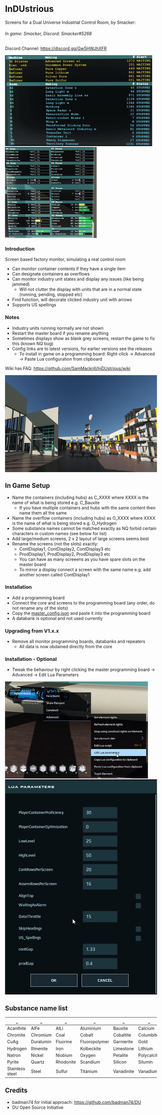 # InDUstrious
Screens for a Dual Universe Industrial Control Room, by Smacker: 
###### In game: Smacker, Discord: Smacker#5268
Discord Channel: https://discord.gg/Gw5HWJhXFR

<img src="images/mon01.png" height="300" alt="Alerts"> <img src="images/mon02.png" height="300" alt="Ores & Pures">

### Introduction
Screen based factory monitor, simulating a real control room
* Can monitor container contents if they have a single item
* Can designate containers as overflows
* Can monitor industry unit states and display any issues (like being jammed)
  * Will not clutter the display with units that are in a normal state (running, pending, stopped etc)
* Find function, will decorate clicked industry unit with arrows
* Supports US spellings

### Notes
* Industry units running normally are not shown
* Restart the master board if you rename anything
* Sometimes displays show as blank grey screens, restart the game to fix this (known NQ bug)
* Config links are to latest versions, for earlier versions see the releases
  * To install in game on a programming board: Right-click -> Advanced -> Paste Lua configuration from clipboard

Wiki has FAQ: https://github.com/SamMackrill/InDUstrious/wiki 

<img src="images/factory.png" height="320" alt="Factory">


## In Game Setup
* Name the containers (including hubs) as C_XXXX where XXXX is the name of what is being stored e.g. C_Bauxite
  * If you have multiple containers and hubs with the same content then name them all the same
* Name the overflow containers (including hubs) as O_XXXX where XXXX is the name of what is being stored e.g. O_Hydrogen
* Some substance names cannot be matched exactly as NQ forbid certain characters in custom names (see below for list)
* Add large/medium screens, 2 x 2 layout of large screens seems best
* Rename the screens (not the slots) exactly:
  * ContDisplay1, ContDisplay2, ContDisplay3 etc
  * ProdDisplay1, ProdDisplay2, ProdDisplay3 etc
  * You can have as many screeens as you have spare slots on the master board
  * To mirror a display connect a screen with the same name e.g. add another screen called ContDisplay1

### Installation
* Add a programming board
* Connect the core and screens to the programming board (any order, do not rename any of the slots)
* Copy the [master_config.json](https://raw.githubusercontent.com/SamMackrill/InDUstrious/main/displaydriver/config/master_config.json) and paste it into the programming board
* A databank is optional and not used currently

### Upgrading from V1.x.x
* Remove all monitor programming boards, databanks and repeaters
   * All data is now obdained directly from the core

### Installation - Optional
* Tweak the behaviour by right clicking the master programming board -> Advanced -> Edit Lua Parameters
<img src="images/menu.png" height="320" alt="Menu">
<img src="images/settings.png" alt="Settings">

## Substance name list

_ | _ | _ | _ | _ | _ | _ | _
-- | -- | -- | -- | -- | -- | -- | --
Acanthite | AlFe | AlLi | Aluminium | Bauxite | Calcium | Carbon | CaRefCu
Chromite | Chromium | Coal | Cobalt | Cobaltite | Columbite | Copper | Cryolite
CuAg | Duralumin | Fluorine | Fluoropolymer | Garnierite | Gold | GoldNuggets | Hematite
Hydrogen | Illmenite | Iron | Kolbeckite | Limestone | Lithium | Malachite | Manganese
Natron | Nickel | Niobium | Oxygen | Petalite | Polycalcite | Polycarbonate | Polysulfide
Pyrite | Quartz | Rhodonite | Scandium | Silicon | Silumin | Silver | Sodium
Stainless steel | Steel | Sulfur | Titanium | Vanadinite | Vanadium

## Credits
* badman74 for initial approach: https://github.com/badman74/DU
* DU Open Source Initiative
